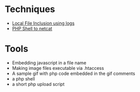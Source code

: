 # Techniques

- [Local File Inclusion using logs](techniques/lfi_using_logs.md)
- [PHP Shell to netcat](techniques/php_shell_to_netcat.md)

# Tools

- Embedding javascript in a file name
- Making image files executable via .htaccess
- A sample gif with php code embedded in the gif comments
- a php shell
- a short php upload script
